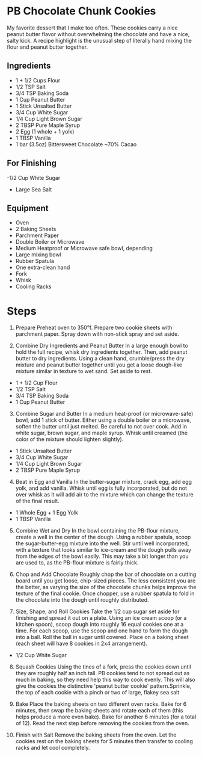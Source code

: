 # PB Chocolate Chunk Cookies
My favorite dessert that I make too often. These cookies carry a nice peanut butter flavor without overwhelming the chocolate and have a nice, salty kick. A recipe highlight is the unusual step of literally hand mixing the flour and peanut butter together.
## Ingredients
- 1 + 1/2 Cups Flour
- 1/2 TSP Salt
- 3/4 TSP Baking Soda
- 1 Cup Peanut Butter
- 1 Stick Unsalted Butter
- 3/4 Cup White Sugar
- 1/4 Cup Light Brown Sugar
- 2 TBSP Pure Maple Syrup
- 2 Egg (1 whole + 1 yolk)
- 1 TBSP Vanilla
- 1 bar (3.5oz) Bittersweet Chocolate ~70% Cacao


## For Finishing
-1/2 Cup White Sugar
- Large Sea Salt

## Equipment
- Oven
- 2 Baking Sheets
- Parchment Paper
- Double Boiler or Microwave
- Medium Heatproof or Microwave safe bowl, depending
- Large mixing bowl
- Rubber Spatula
- One extra-clean hand
- Fork
- Whisk
- Cooling Racks


# Steps
1) Prepare
Preheat oven to 350°f. Prepare two cookie sheets with parchment paper. Spray down with non-stick spray and set aside.

2) Combine Dry Ingredients and Peanut Butter
In a large enough bowl to hold the full recipe, whisk dry ingredients together.​ Then, add peanut butter to dry ingredients. Using a clean hand, crumble/press the dry mixture and peanut butter together until you get a loose dough-like mixture similar in texture to wet sand. Set aside to rest.
- 1 + 1/2 Cup Flour
- 1/2 TSP Salt
- 3/4 TSP Baking Soda
- 1 Cup Peanut Butter

3) Combine Sugar and Butter
In a medium heat-proof (or microwave-safe) bowl, add 1 stick of butter. Either using a double boiler or a microwave, soften the butter until just melted. Be careful to not over cook. Add in white sugar, brown sugar, and maple syrup. Whisk until creamed (the color of the mixture should lighten slightly).
- 1 Stick Unsalted Butter
- 3/4 Cup White Sugar
- 1/4 Cup Light Brown Sugar
- 2 TBSP Pure Maple Syrup



4) Beat in Egg and Vanilla
In the butter-sugar mixture, crack egg, add egg yolk, and add vanilla. Whisk until egg is fully incorporated, but do not over whisk as it will add air to the mixture which can change the texture of the final result.
- 1 Whole Egg + 1 Egg Yolk
- 1 TBSP Vanilla



5) Combine Wet and Dry
In the bowl containing the PB-flour mixture, create a well in the center of the dough. Using a rubber spatula, scoop the sugar-butter-egg mixture into the well. Stir until well incorporated, with a texture that looks similar to ice-cream and the dough pulls away from the edges of the bowl easily. This may take a bit longer than you are used to, as the PB-flour mixture is fairly thick.

6) Chop and Add Chocolate
Roughly chop the bar of chocolate on a cutting board until you get loose, chip-sized pieces. The less consistent you are the better, as varying the size of the chocolate chunks helps improve the texture of the final cookie. Once chopper, use a rubber spatula to fold in the chocolate into the dough until roughly distributed.

7) Size, Shape, and Roll Cookies
Take the 1/2 cup sugar set aside for finishing and spread it out on a plate. Using an ice cream scoop (or a kitchen spoon), scoop dough into roughly 16 equal cookies one at a time. For each scoop, use the scoop and one hand to form the dough into a ball. Roll the ball in sugar until covered. Place on a baking sheet (each sheet will have 8 cookies in 2x4 arrangement).
- 1/2 Cup White Sugar

8) Squash Cookies
Using the tines of a fork, press the cookies down until they are roughly half an inch tall. PB cookies tend to not spread out as much in baking, so they need help this way to cook evenly.  This will also give the cookies the distinctive 'peanut butter cookie' pattern.Sprinkle, the top of each cookie with a pinch or two of large, flakey sea salt

9) Bake
Place the baking sheets on two different oven racks. Bake for 6 minutes, then swap the baking sheets  and rotate each of them (this helps produce a more even bake). Bake for another 6 minutes (for a total of 12). Read the next step before removing the cookies from the oven.

10) Finish with Salt
Remove the baking sheets from the oven. Let the cookies rest on the baking sheets for 5 minutes then transfer to cooling racks and let cool completely.

